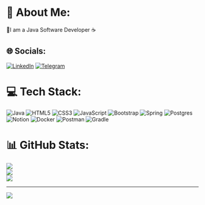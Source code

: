 <!-- ## Hi there 👋

**VanyaKo/VanyaKo** is a ✨ _special_ ✨ repository because its `README.md` (this file) appears on your GitHub profile.

Here are some ideas to get you started:

- 🔭 I’m currently working on ...
- 🌱 I’m currently learning ...
- 👯 I’m looking to collaborate on ...
- 🤔 I’m looking for help with ...
- 💬 Ask me about ...
- 📫 How to reach me: ...
- 😄 Pronouns: ...
- ⚡ Fun fact: ...
-->

# 💫 About Me:
👋I am a Java Software Developer ☕

## 🌐 Socials:
[![LinkedIn](https://img.shields.io/badge/LinkedIn-%230077B5.svg?logo=linkedin&logoColor=white)](https://www.linkedin.com/in/kornienko-dev) [![Telegram](https://img.shields.io/badge/-telegram-red?color=white&logo=telegram&logoColor=blue)](https://t.me/kornienko_dev)

<!-- add h2 and hsqldb to badges, also connection pools: Apache Commons DBCP, HikariCP, C3P0, p6spy -->
# 💻 Tech Stack:
![Java](https://img.shields.io/badge/java-%23ED8B00.svg?style=for-the-badge&logo=java&logoColor=white) ![HTML5](https://img.shields.io/badge/html5-%23E34F26.svg?style=for-the-badge&logo=html5&logoColor=white) ![CSS3](https://img.shields.io/badge/css3-%231572B6.svg?style=for-the-badge&logo=css3&logoColor=white) ![JavaScript](https://img.shields.io/badge/javascript-%23323330.svg?style=for-the-badge&logo=javascript&logoColor=%23F7DF1E) ![Bootstrap](https://img.shields.io/badge/bootstrap-%23563D7C.svg?style=for-the-badge&logo=bootstrap&logoColor=white) ![Spring](https://img.shields.io/badge/spring-%236DB33F.svg?style=for-the-badge&logo=spring&logoColor=white) ![Postgres](https://img.shields.io/badge/postgres-%23316192.svg?style=for-the-badge&logo=postgresql&logoColor=white) ![Notion](https://img.shields.io/badge/Notion-%23000000.svg?style=for-the-badge&logo=notion&logoColor=white) ![Docker](https://img.shields.io/badge/docker-%230db7ed.svg?style=for-the-badge&logo=docker&logoColor=white) ![Postman](https://img.shields.io/badge/Postman-FF6C37?style=for-the-badge&logo=postman&logoColor=white) ![Gradle](https://img.shields.io/badge/Gradle-02303A.svg?style=for-the-badge&logo=Gradle&logoColor=white)

# 📊 GitHub Stats:
![](https://github-readme-stats.vercel.app/api?username=vanyako&theme=bear&hide_border=true&include_all_commits=false&count_private=false)<br/>
![](https://github-readme-streak-stats.herokuapp.com/?user=vanyakot&theme=bear&hide_border=true)<br/>
![](https://github-readme-stats.vercel.app/api/top-langs/?username=vanyako&theme=bear&hide_border=true&include_all_commits=false&count_private=false&layout=compact)

---
[![](https://visitcount.itsvg.in/api?id=vanyako&icon=0&color=0)](https://visitcount.itsvg.in)
